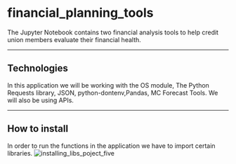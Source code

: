 # financial_planning_tools
The Jupyter Notebook contains two financial analysis tools to help credit union members evaluate their financial health.

---

## Technologies 
In this application we will be working with the OS module, The Python Requests library, JSON, python-dontenv,Pandas, MC Forecast Tools. We will also be using APIs. 

---

## How to install 
In order to run the functions in the application we have to import certain libraries.
![installing_libs_poject_five](https://user-images.githubusercontent.com/80865202/116475435-b2ffc280-a82e-11eb-8c0a-2b252aca64a4.JPG)
